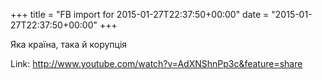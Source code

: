 +++
title = "FB import for 2015-01-27T22:37:50+00:00"
date = "2015-01-27T22:37:50+00:00"
+++

Яка країна, така й корупція


Link: <a href="http://www.youtube.com/watch?v=AdXNShnPp3c&feature=share">http://www.youtube.com/watch?v=AdXNShnPp3c&feature=share</a>
